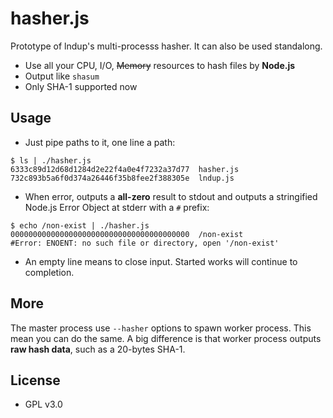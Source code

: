 # hasher.js

Prototype of lndup's multi-processs hasher. It can also be used standalong.

- Use all your CPU, I/O, ~~Memory~~ resources to hash files by **Node.js**
- Output like `shasum`
- Only SHA-1 supported now

## Usage

- Just pipe paths to it, one line a path:

```shell
$ ls | ./hasher.js
6333c89d12d68d1284d2e22f4a0e4f7232a37d77  hasher.js
732c893b5a6f0d374a26446f35b8fee2f388305e  lndup.js
```

- When error, outputs a **all-zero** result to stdout and outputs a stringified Node.js Error Object at stderr with a `#` prefix:

```shell
$ echo /non-exist | ./hasher.js
0000000000000000000000000000000000000000  /non-exist
#Error: ENOENT: no such file or directory, open '/non-exist'
```

- An empty line means to close input. Started works will continue to completion.

## More

The master process use `--hasher` options to spawn worker process. This mean you can do the same. A big difference is that worker process outputs **raw hash data**, such as a 20-bytes SHA-1.

## License

- GPL v3.0